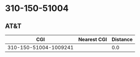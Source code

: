 # 310-150-51004
## AT&T


| CGI | Nearest CGI | Distance |
|-----|-------------|----------|
| 310-150-51004-1009241 |  | 0.0 |
